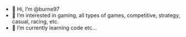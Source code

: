 - 👋 Hi, I’m @burne97
- 👀 I’m interested in gaming, all types of games, competitive, strategy, casual, racing, etc.
- 🌱 I’m currently learning code
etc...

<!---
burne97/burne97 is a ✨ special ✨ repository because its `README.md` (this file) appears on your GitHub profile.
You can click the Preview link to take a look at your changes.
--->
